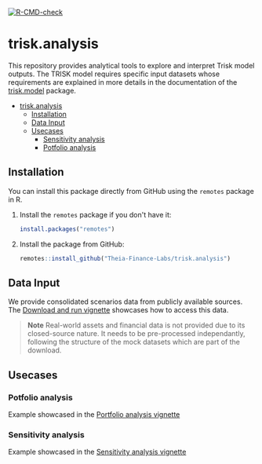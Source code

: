   <!-- badges: start -->
  [![R-CMD-check](https://github.com/Theia-Finance-Labs/trisk.utils/actions/workflows/R-CMD-check.yaml/badge.svg)](https://github.com/Theia-Finance-Labs/trisk.utils/actions/workflows/R-CMD-check.yaml)
  <!-- badges: end -->

# trisk.analysis


This repository provides analytical tools to explore and interpret Trisk model outputs. 
The TRISK model requires specific input datasets whose requirements are explained in more details in the documentation of the [trisk.model](https://theia-finance-labs.github.io/trisk.model/index.html) package.



- [trisk.analysis](#triskanalysis)
  - [Installation](#installation)
  - [Data Input](#data-input)
  - [Usecases](#usecases)
    - [Sensitivity analysis](#sensitivity-analysis)
    - [Potfolio analysis](#potfolio-analysis)



## Installation

You can install this package directly from GitHub using the `remotes` package in R.

1. Install the `remotes` package if you don't have it:

    ```r
    install.packages("remotes")
    ```

2. Install the package from GitHub:

    ```r
    remotes::install_github("Theia-Finance-Labs/trisk.analysis")
    ```

## Data Input

We provide consolidated scenarios data from publicly available sources. The [Download and run vignette](https://theia-finance-labs.github.io/trisk.analysis/articles/download-data-and-run-trisk.html) showcases how to access this data.

> **Note** Real-world assets and financial data is not provided due to its closed-source nature. It needs to be pre-processed independantly, following the structure of the mock datasets which are part of the download. 

## Usecases

### Potfolio analysis
Example showcased in the [Portfolio analysis vignette](https://theia-finance-labs.github.io/trisk.analysis/articles/apply-stress-test-on-portfolio.html)

### Sensitivity analysis

Example showcased in the [Sensitivity analysis vignette](https://theia-finance-labs.github.io/trisk.analysis/articles/sensitivity-analysis.html)

